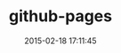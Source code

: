 ---
layout: post
title:  "github-pages"
repo:   "github/pages-gem"
date:   2015-02-18 17:11:45
gemurl: https://github.com/github/pages-gem
---